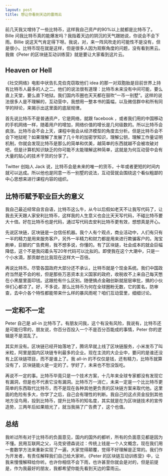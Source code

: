 ```yaml
---
layout: post
title: 想让你看到天边的雷雨云
---
```



前几天我又增持了一些比特币，这样我自己资产的90%以上就都是比特币了。Bille 问我比特币真的能爆发吗？我指着天边的阴沉的天气跟她说，你说会不会下雨。Billie 说这天气肯定得下呀。我说，对，来一阵风吹走的可能性不是没有，但是很小。比特币现在就是这样，但是很多人因为观察角度的问题，没有看到黑云。我做《Peter 的区块链互动训练营》就是要让大家看到这片云。

## Heaven or Hell

《社交网络》电影中状告扎克伯克窃取他们 idea 的那一对双胞胎是目前世界上持有比特币人最多的人之二。他们的说法很有道理：比特币未来没有中间可能，要么直上天堂，要么直下地狱。我们国内币圈也天天都在鼓吹“一币一别墅”。这样的说法很多人是不理解的，互动营中，我想用一整本书的篇幅，以及微信群中和所有同学的辩论，来揭示出这里面的底层规律。

首先说比特币不是普通资产，它是网络，就跟 facebook ，或者我们用的中国移动的手机网络一样，随着用户的增加，网络价值的增长是几何级数的。所以比特币会疯涨。比特币会不会上天，课程中我会从经济模型的角度去分析。但是比特币会不会下地狱呢？如果理解了发展了几十年的加密学知识，理解公钥，理解工作量证明机制，你就会发现比特币是那么的简单和优美，越简单的东西就越不会被攻破对吧，但是计算机知识缺乏的你可能不太能理解这种简单，这就是为何互动营中会有大量的贴心的技术干货的分享了。

Twitter 创始人 Jack 说，比特币会是未来的唯一的货币，十年或者更短的时间内就可以达成。所以他也是同意一币一别墅的说法，互动营就会围绕这个看似粗鄙的中心思想来进行课程内容的组织。

## 比特币赋予职业巨大的意义

我自己最近经常自言自语，比特币这么牛，从今以后假如老天不让我写代码了，让我去天天跟人家安利比特币，这样我的人生意义也会比天天写代码，不碰比特币要大十倍。好在比特币也是代码，通过写代码去安利比特币更有效，想想真是开心。

先说区块链，区块链是一台信任机器。我个人有个观点，商业活动中，人们有只有一半的精力是用来服务客户，另外一半精力和财力都是用来进行欺骗客户的。淘宝刷单，巨额的广告费用，我不想多说，你懂的。有了区块链，社会成本的就会巨幅降低，这个不是我闷着头写20年代码可以比拟的。即使我在这个大潮中，只是一个小水滴，那贡献也比我现在这样大一百倍。

再说比特币。尽管各国政府大部分还不承认，比特币就是个现金系统。我们中国政府当然是不会的啦，但是那些万恶资本主义国家的政府，收税收不上来自己每天憋在小黑屋里面印钱。这跟抢有什么区别。随便搞点金融创新就层层审批，搞的小伙伴们心都凉了。好，不多说，那么比特币为何在全球圈粉无数，它的匿名，防审查，去中介各个特性都能带来什么样的暴风雨呢？咱们互动营里，细细讨论。

## 一定和不一定

Peter 自己是 all-in 比特币了。有朋友问我，这个有没有风险，我说有，比特币还是可能归零的，朋友说，你百分百投入一个不是百分百能成的事情，Peter 你的逻辑是不是混乱了。

其实并没有。区块链已经开始落地了，腾讯早就上线了区块链服务，小米发币了叫米粒，阿里是国内区块链专利最多的企业。现在主流的大企业中，要问的是谁还没有上区块链项目，而不是谁上了。我 all-in 的不仅仅是钱，还有精力，比特币就算没有了，区块链能火是一定的了。学好了，未来也不愁没饭吃。

再说不一定的事。比特币毕竟只是一个技术方案，十几年来全球专家都没有发现它有漏洞，但是也不代表它没有漏洞。比特币万一消亡，未来一定是一个比比特币更简单的东西取代比特币，而不是现在各种其他更负责的区块链方案来取代他。这里面的危险有多大，你学了之后，自己会有理性的判断。我自己的这点资金投到其他地方没鸟用，投到比特币，提升比特币的知名度，其实就是在为区块链技术的宣传造势，三两年后如果赔光了，就当我捐了广告费了，这个也值。

## 总结

我听过所有对于比特币的负面意见，国内的国外的都听，所有的负面意见都是因为不懂。民用互联网之父，马克安德森说过：传统上钱是一个人文概念，现在我们用一套数学方法来重新实现了一遍，大家觉得颠覆，觉得不好理解是正常的。我们作为开发者，有责任解释我们自己给大家听。《Peter 的区块链互动训练营》中，让我来慢慢解释给你听。也许你相信不会下雨，也许甚至你就会是对的，但是前提是，作为我最好的朋友，我都希望你能先看到天边的雷雨云。
